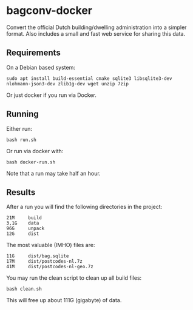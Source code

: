 # bagconv-docker

Convert the official Dutch building/dwelling administration into a simpler format.
Also includes a small and fast web service for sharing this data.

## Requirements

On a Debian based system:

    sudo apt install build-essential cmake sqlite3 libsqlite3-dev nlohmann-json3-dev zlib1g-dev wget unzip 7zip

Or just docker if you run via Docker.

## Running

Either run:

    bash run.sh

Or run via docker with:

    bash docker-run.sh

Note that a run may take half an hour.

## Results

After a run you will find the following directories in the project:

    21M     build
    3,1G    data
    96G     unpack
    12G     dist

The most valuable (IMHO) files are:

    11G     dist/bag.sqlite
    17M     dist/postcodes-nl.7z
    41M     dist/postcodes-nl-geo.7z

You may run the clean script to clean up all build files:

    bash clean.sh

This will free up about 111G (gigabyte) of data.